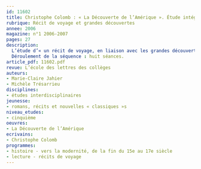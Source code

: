 ```yaml
---
id: 11602
title: Christophe Colomb : « La Découverte de l’Amérique ». Étude intégrale (séquence)
rubrique: Récit de voyage et grandes découvertes
annee: 2006
magazine: n°1 2006-2007
pages: 27
description: 
  L’étude d’« un récit de voyage, en liaison avec les grandes découvertes » fait partie du programme de français en classe de cinquième. L’associer avec « l’Europe à la découverte du monde » dans « la Naissance des temps modernes », troisième axe du programme d’histoire, est un atout évident. En effet, un travail en commun permet de démontrer la complémentarité des apprentissages dans des disciplines différentes. Il a comme intérêt pour les élèves de mettre en cohérence savoirs et savoir-faire élaborés dans trois matières, et pour les enseignants d’échanger, de partager et ainsi de bénéficier d’un travail interdisciplinaire. L’ouvrage qui sert de référence à cette séquence est « La Découverte de l’Amérique », récit de Christophe Colomb publié dans la collection « Classiques abrégés » de l’école des loisirs. En français, le texte se prête particulièrement à une étude de la situation d’énonciation et de ses indices ; il permet aussi de travailler sur l’organisation textuelle descriptive à visée informative et, enfin, il donne l’occasion d’aborder la notion de point de vue. En histoire et géographie, le travail s’inscrit dans le cœur même des apprentissages puisqu’il permet d’aborder l’étude de cartes, de repères chronologiques et de délimiter dans un récit les éléments documentaires. Il facilite ainsi « l’utilisation et le croisement des différents langages des deux disciplines : le texte écrit, l’image, la carte ». Pour les trois disciplines, c’est une ouverture sur le monde : une confrontation entre des cultures, un moment d’histoire, un récit d’une vie pleine d’aventures et de déceptions. Il est toutefois nécessaire avant de commencer la lecture de l’ouvrage de le situer dans l’espace et dans le temps, et de définir exactement quels sont les narrateurs ; c’est pourquoi une séance préliminaire à la lecture du texte est indispensable.
  Déroulement de la séquence : huit séances.
article_pdf: 11602.pdf
revue: L’école des lettres des collèges
auteurs:
- Marie-Claire Jahier
- Michèle Trésarrieu
disciplines:
- études interdisciplinaires
jeunesse:
- romans, récits et nouvelles « classiques »s
niveau_etudes:
- cinquième
oeuvres:
- La Découverte de l’Amérique
ecrivains:
- Christophe Colomb
programmes:
- histoire - vers la modernité, de la fin du 15e au 17e siècle
- lecture - récits de voyage
---
```

